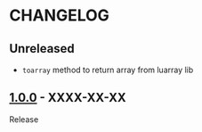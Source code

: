 # CHANGELOG
## Unreleased
- `toarray` method to return array from luarray lib

## [1.0.0](../../tree/1.0.0) - XXXX-XX-XX
Release

